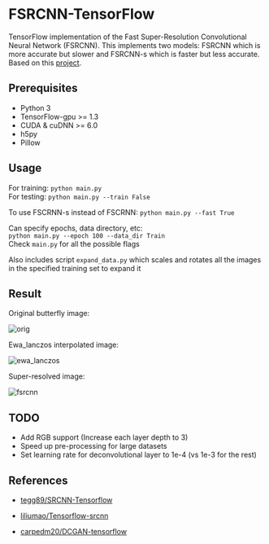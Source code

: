 # FSRCNN-TensorFlow
TensorFlow implementation of the Fast Super-Resolution Convolutional Neural Network (FSRCNN). This implements two models: FSRCNN which is more accurate but slower and FSRCNN-s which is faster but less accurate. Based on this [project](http://mmlab.ie.cuhk.edu.hk/projects/FSRCNN.html).

## Prerequisites
 * Python 3
 * TensorFlow-gpu >= 1.3
 * CUDA & cuDNN >= 6.0
 * h5py
 * Pillow

## Usage
For training: `python main.py`
<br>
For testing: `python main.py --train False`

To use FSCRNN-s instead of FSCRNN: `python main.py --fast True`

Can specify epochs, data directory, etc:
<br>
`python main.py --epoch 100 --data_dir Train`
<br>
Check `main.py` for all the possible flags

Also includes script `expand_data.py` which scales and rotates all the images in the specified training set to expand it

## Result

Original butterfly image:

![orig](https://github.com/igv/FSRCNN-Tensorflow/blob/master/result/original.png?raw=true)


Ewa_lanczos interpolated image:

![ewa_lanczos](https://github.com/igv/FSRCNN-Tensorflow/blob/master/result/ewa_lanczos.png?raw=true)


Super-resolved image:

![fsrcnn](https://github.com/igv/FSRCNN-Tensorflow/blob/master/result/fsrcnn.png?raw=true)

## TODO

* Add RGB support (Increase each layer depth to 3)
* Speed up pre-processing for large datasets
* Set learning rate for deconvolutional layer to 1e-4 (vs 1e-3 for the rest)

## References

* [tegg89/SRCNN-Tensorflow](https://github.com/tegg89/SRCNN-Tensorflow)

* [liliumao/Tensorflow-srcnn](https://github.com/liliumao/Tensorflow-srcnn) 

* [carpedm20/DCGAN-tensorflow](https://github.com/carpedm20/DCGAN-tensorflow) 
